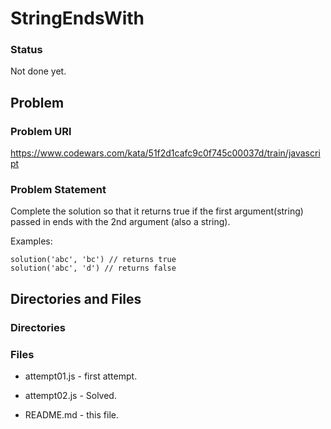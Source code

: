 # StringEndsWith

### Status

Not done yet.

## Problem

### Problem URl

https://www.codewars.com/kata/51f2d1cafc9c0f745c00037d/train/javascript

### Problem Statement

Complete the solution so that it returns true if the first argument(string) passed in ends with the 2nd argument (also a string).

Examples:

```
solution('abc', 'bc') // returns true
solution('abc', 'd') // returns false
```

## Directories and Files

### Directories

### Files

- attempt01.js - first attempt.

- attempt02.js - Solved.

- README.md - this file.
